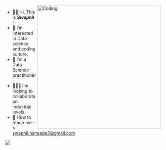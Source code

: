 
<img align="right" alt="Coding" width="400" src="https://miro.medium.com/max/680/0*7Q3yvSIv_t0ioJ-Z.gif"/>


- ✋🏻 Hi, This is ___Swapnil___ !
- 👀 I’m interested in Data science and coding culture.
- 🌱 I’m a Data Science practitioner.
- 🙋🏻‍♂️ I’m looking to collaborate on industrial levels.
- 📩 How to reach me -> swapnil.narwade3@gmail.com

![](https://komarev.com/ghpvc/?username=Now-Tiger&color=ff69b4)
